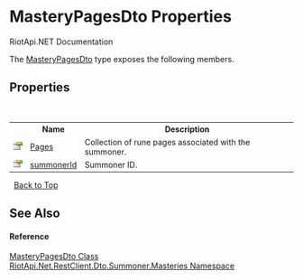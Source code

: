 # MasteryPagesDto Properties
RiotApi.NET Documentation 

The <a href="560da9c3-42aa-23b8-531a-0e3962a1f1c6">MasteryPagesDto</a> type exposes the following members.


## Properties
&nbsp;<table><tr><th></th><th>Name</th><th>Description</th></tr><tr><td>![Public property](media/pubproperty.gif "Public property")</td><td><a href="8c48951a-00a1-8a7c-e8ec-62f28d2dca32">Pages</a></td><td>
Collection of rune pages associated with the summoner.</td></tr><tr><td>![Public property](media/pubproperty.gif "Public property")</td><td><a href="2a48516e-bb8d-b053-5c80-69acd96a8d3a">summonerId</a></td><td>
Summoner ID.</td></tr></table>&nbsp;
<a href="#masterypagesdto-properties">Back to Top</a>

## See Also


#### Reference
<a href="560da9c3-42aa-23b8-531a-0e3962a1f1c6">MasteryPagesDto Class</a><br /><a href="66ec442f-2088-885b-4fdf-0a31b50aea7a">RiotApi.Net.RestClient.Dto.Summoner.Masteries Namespace</a><br />